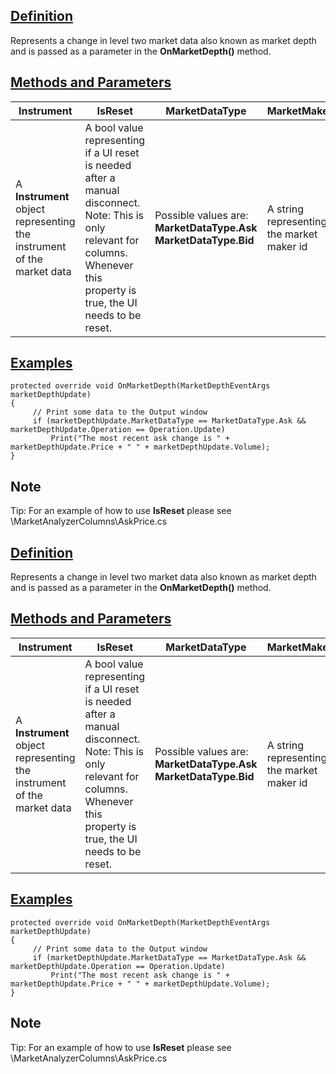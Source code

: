 ## [Definition](https://developer.ninjatrader.com/docs/desktop/marketdeptheventargs\#definition)

Represents a change in level two market data also known as market depth and is passed as a parameter in the **OnMarketDepth()** method.

## [Methods and Parameters](https://developer.ninjatrader.com/docs/desktop/marketdeptheventargs\#methods-and-parameters)

| Instrument | IsReset | MarketDataType | MarketMaker | Operation | Position | Price | Time | ToString() | Volume |
| --- | --- | --- | --- | --- | --- | --- | --- | --- | --- |
| A **Instrument** object representing the instrument of the market data | A bool value representing if a UI reset is needed after a manual disconnect.<br>Note: This is only relevant for columns. Whenever this property is true, the UI needs to be reset. | Possible values are:<br>**MarketDataType.Ask**<br>**MarketDataType.Bid** | A string representing the market maker id | Represents the action you should take when building a level two book.<br>Possible values are:<br>**Operation.Add**<br>**Operation.Update**<br>**Operation.Remove** | An **int** value representing the zero based position in the depth ladder. | A **double** value representing the price | A **DateTime** structure representing the time | A string representation of the **MarketDataEventArgs** object | A long value representing volume |

## [Examples](https://developer.ninjatrader.com/docs/desktop/marketdeptheventargs\#examples)

```jsx-150469391 csharp
protected override void OnMarketDepth(MarketDepthEventArgs marketDepthUpdate)
{
     // Print some data to the Output window
     if (marketDepthUpdate.MarketDataType == MarketDataType.Ask && marketDepthUpdate.Operation == Operation.Update)
         Print("The most recent ask change is " + marketDepthUpdate.Price + " " + marketDepthUpdate.Volume);
}

```

## Note

Tip: For an example of how to use **IsReset** please see \\MarketAnalyzerColumns\\AskPrice.cs

## [Definition](https://developer.ninjatrader.com/docs/desktop/marketdeptheventargs\#definition)

Represents a change in level two market data also known as market depth and is passed as a parameter in the **OnMarketDepth()** method.

## [Methods and Parameters](https://developer.ninjatrader.com/docs/desktop/marketdeptheventargs\#methods-and-parameters)

| Instrument | IsReset | MarketDataType | MarketMaker | Operation | Position | Price | Time | ToString() | Volume |
| --- | --- | --- | --- | --- | --- | --- | --- | --- | --- |
| A **Instrument** object representing the instrument of the market data | A bool value representing if a UI reset is needed after a manual disconnect.<br>Note: This is only relevant for columns. Whenever this property is true, the UI needs to be reset. | Possible values are:<br>**MarketDataType.Ask**<br>**MarketDataType.Bid** | A string representing the market maker id | Represents the action you should take when building a level two book.<br>Possible values are:<br>**Operation.Add**<br>**Operation.Update**<br>**Operation.Remove** | An **int** value representing the zero based position in the depth ladder. | A **double** value representing the price | A **DateTime** structure representing the time | A string representation of the **MarketDataEventArgs** object | A long value representing volume |

## [Examples](https://developer.ninjatrader.com/docs/desktop/marketdeptheventargs\#examples)

```jsx-150469391 csharp
protected override void OnMarketDepth(MarketDepthEventArgs marketDepthUpdate)
{
     // Print some data to the Output window
     if (marketDepthUpdate.MarketDataType == MarketDataType.Ask && marketDepthUpdate.Operation == Operation.Update)
         Print("The most recent ask change is " + marketDepthUpdate.Price + " " + marketDepthUpdate.Volume);
}

```

## Note

Tip: For an example of how to use **IsReset** please see \\MarketAnalyzerColumns\\AskPrice.cs